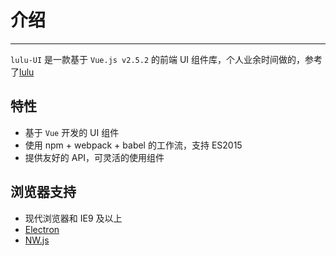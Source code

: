 # 介绍

----

`lulu-UI` 是一款基于 `Vue.js v2.5.2` 的前端 UI 组件库，个人业余时间做的，参考了[lulu](https://github.com/VV-UI/VV-UI/pulls)


## 特性

- 基于 `Vue` 开发的 UI 组件
- 使用 npm + webpack + babel 的工作流，支持 ES2015
- 提供友好的 API，可灵活的使用组件

## 浏览器支持

- 现代浏览器和 IE9 及以上
- [Electron](http://electron.atom.io/)
- [NW.js](http://nwjs.io)


